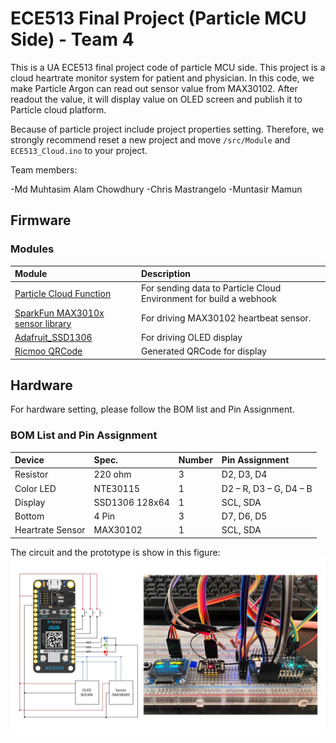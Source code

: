 ECE513 Final Project (Particle MCU Side) - Team 4
======

This is a UA ECE513 final project code of particle MCU side. This project is a cloud heartrate monitor system for patient and physician. In this code, we make Particle Argon can read out sensor value from MAX30102. After readout the value, it will display value on OLED screen and publish it to Particle cloud platform.  
  
Because of particle project include project properties setting. Therefore, we strongly recommend reset a new project and move ```/src/Module``` and ```ECE513_Cloud.ino``` to your project.

Team members:

-Md Muhtasim Alam Chowdhury
-Chris Mastrangelo
-Muntasir Mamun


Firmware
---------

### Modules
|Module|Description|
| :- | :- |
|[Particle Cloud Function](https://docs.particle.io/reference/device-os/api/cloud-functions/particle-function/)|For sending data to Particle Cloud Environment for build a webhook|
|[SparkFun MAX3010x sensor library](https://github.com/sparkfun/SparkFun_MAX3010x_Sensor_Library)|For driving MAX30102 heartbeat sensor.|
|[Adafruit_SSD1306](https://github.com/adafruit/Adafruit_SSD1306)|For driving OLED display|
|[Ricmoo QRCode](https://github.com/ricmoo/QRCode)|Generated QRCode for display|

Hardware
---------

For hardware setting, please follow the BOM list and Pin Assignment.

### BOM List and Pin Assignment
|Device|Spec.|Number|Pin Assignment|
| :- | :- | :- | :- |
|Resistor|220 ohm|3|D2, D3, D4|
|Color LED|NTE30115|1|D2 – R, D3 – G, D4 – B|
|Display|SSD1306 128x64|1|SCL, SDA|
|Bottom|4 Pin|3|D7, D6, D5|
|Heartrate Sensor|MAX30102|1|SCL, SDA|

The circuit and the prototype is show in this figure:  
![image circuit](./images/circuit.jpg)